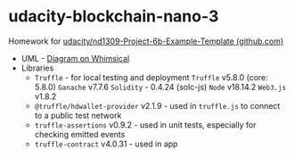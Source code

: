 # udacity-blockchain-nano-3

Homework for [udacity/nd1309-Project-6b-Example-Template (github.com)](https://github.com/udacity/nd1309-Project-6b-Example-Template/tree/master/project-6)

* UML - [Diagram on Whimsical](https://whimsical.com/tracking-items-through-supply-chain-3QPWh43NUVrkRoJpj64RLR)
* Libraries
  * `Truffle` - for local testing and deployment
    `Truffle` v5.8.0 (core: 5.8.0)
    `Ganache` v7.7.6
    `Solidity` - 0.4.24 (solc-js)
    `Node` v18.14.2
    `Web3.js` v1.8.2
  * `@truffle/hdwallet-provider` v2.1.9 - used in `truffle.js` to connect to a public test network
  * `truffle-assertions` v0.9.2 - used in unit tests, especially for checking emitted events
  * `truffle-contract` v4.0.31 - used in app 
